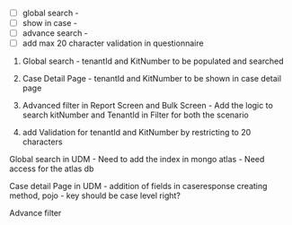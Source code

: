 - [ ] global search - 
- [ ] show in case - 
- [ ] advance search -
- [ ] add max 20 character validation in questionnaire

1) Global search - tenantId and KitNumber to be populated and searched

2) Case Detail Page - tenantId and KitNumber to be shown in case detail page

3) Advanced filter in Report Screen and Bulk Screen - Add the logic to search kitNumber and TenantId in Filter for both the scenario

4) add Validation for tenantId and KitNumber by restricting to 20 characters


Global search in UDM - Need to add the index in mongo atlas - Need access for the atlas db

Case detail Page in UDM - addition of fields in caseresponse creating method, pojo - key should be case level right? 

Advance filter


